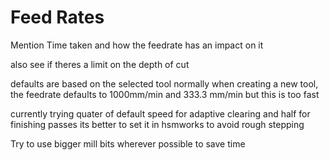 # Feed Rates

Mention Time taken and how the feedrate has an impact on it

also see if theres a limit on the depth of cut

defaults are based on the selected tool
normally when creating a new tool, the feedrate defaults to 1000mm/min and 333.3 mm/min but this is too fast


currently trying quater of default speed for adaptive clearing
and half for finishing passes
its better to set it in hsmworks to avoid rough stepping

Try to use bigger mill bits wherever possible to save time

